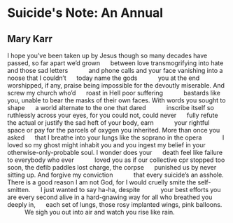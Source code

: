 # Suicide's Note: An Annual
## Mary Karr
I hope you’ve been taken up by Jesus
though so many decades have passed, so far apart we’d grown
     between love transmogrifying into hate and those sad letters
           and phone calls and your face vanishing into a noose that
I couldn’t
     today name the gods
           you at the end worshipped, if any, praise being
impossible for the devoutly miserable. And screw my church who’d
     roast in Hell poor suffering
           bastards like you, unable to bear the masks
of their own faces. With words you sought to shape
     a world alternate to the one that dared
           inscribe itself so ruthlessly across your eyes, for you
could not, could never
     fully refute the actual or justify the sad heft of your body, earn
           your rightful space or pay for the parcels of oxygen you
inherited. More than once you asked
     that I breathe into your lungs like the soprano in the opera
           I loved so my ghost might inhabit you and you ingest my belief
in your otherwise-only-probable soul. I wonder does your
     death feel like failure to everybody who ever
           loved you as if our collective cpr stopped
too soon, the defib paddles lost charge, the corpse
     punished us by never sitting up. And forgive my conviction
           that every suicide’s an asshole. There is a good reason I am not
God, for I would cruelly smite the self-smitten.
     I just wanted to say ha-ha, despite
           your best efforts you are every second
alive in a hard-gnawing way for all who breathed you deeply in,
     each set of lungs, those rosy implanted wings, pink balloons.
          We sigh you out into air and watch you rise like rain.